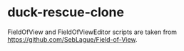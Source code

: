 # duck-rescue-clone

FieldOfView and FieldOfViewEditor scripts are taken from https://github.com/SebLague/Field-of-View.
